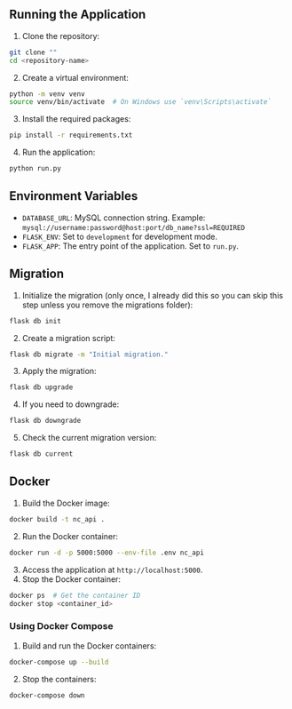 ## Running the Application
1. Clone the repository:
```bash
git clone ""
cd <repository-name>
```
2. Create a virtual environment:
```bash
python -m venv venv
source venv/bin/activate  # On Windows use `venv\Scripts\activate`
```
3. Install the required packages:
```bash
pip install -r requirements.txt
```
4. Run the application:
```bash
python run.py
```

## Environment Variables
- `DATABASE_URL`: MySQL connection string. Example: `mysql://username:password@host:port/db_name?ssl=REQUIRED`
- `FLASK_ENV`: Set to `development` for development mode.
- `FLASK_APP`: The entry point of the application. Set to `run.py`.

## Migration
1. Initialize the migration (only once, I already did this so you can skip this step unless you remove the migrations folder):
```bash
flask db init
```
2. Create a migration script:
```bash
flask db migrate -m "Initial migration."
```
3. Apply the migration:
```bash
flask db upgrade
```
4. If you need to downgrade:
```bash
flask db downgrade
```
5. Check the current migration version:
```bash
flask db current
```

## Docker
1. Build the Docker image:
```bash
docker build -t nc_api .
```
2. Run the Docker container:
```bash
docker run -d -p 5000:5000 --env-file .env nc_api
```
3. Access the application at `http://localhost:5000`.
4. Stop the Docker container:
```bash
docker ps  # Get the container ID
docker stop <container_id>
```

### Using Docker Compose
1. Build and run the Docker containers:
```bash
docker-compose up --build
```
2. Stop the containers:
```bash
docker-compose down
```
